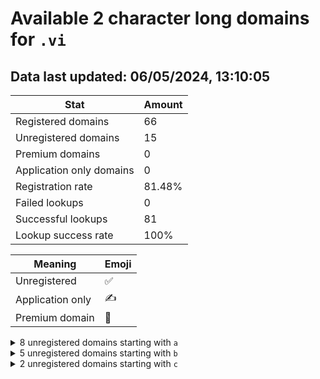 # Available 2 character long domains for `.vi`

## Data last updated: 06/05/2024, 13:10:05

|Stat|Amount|
|--|--|
|Registered domains|66|
|Unregistered domains|15|
|Premium domains|0|
|Application only domains|0|
|Registration rate|81.48%|
|Failed lookups|0|
|Successful lookups|81|
|Lookup success rate|100%|


|Meaning|Emoji|
|--|--|
|Unregistered|:white_check_mark:|
|Application only|:writing_hand:|
|Premium domain|:gem:|

<details>
<summary>8 unregistered domains starting with <bold><code>a</code></bold></summary>

|Type|Domain|
|--|--|
|:white_check_mark:|`a4.vi`|
|:white_check_mark:|`a5.vi`|
|:white_check_mark:|`ai.vi`|
|:white_check_mark:|`al.vi`|
|:white_check_mark:|`ao.vi`|
|:white_check_mark:|`ap.vi`|
|:white_check_mark:|`as.vi`|
|:white_check_mark:|`az.vi`|
</details>
<details>
<summary>5 unregistered domains starting with <bold><code>b</code></bold></summary>

|Type|Domain|
|--|--|
|:white_check_mark:|`b2.vi`|
|:white_check_mark:|`b5.vi`|
|:white_check_mark:|`ba.vi`|
|:white_check_mark:|`br.vi`|
|:white_check_mark:|`bv.vi`|
</details>
<details>
<summary>2 unregistered domains starting with <bold><code>c</code></bold></summary>

|Type|Domain|
|--|--|
|:white_check_mark:|`cd.vi`|
|:white_check_mark:|`ce.vi`|
</details>